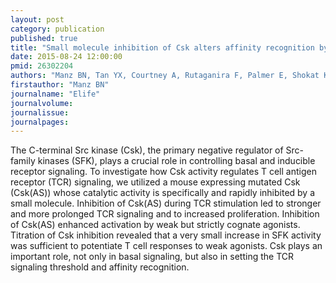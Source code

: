 ```yaml
---
layout: post
category: publication
published: true
title: "Small molecule inhibition of Csk alters affinity recognition by T cells."
date: 2015-08-24 12:00:00
pmid: 26302204
authors: "Manz BN, Tan YX, Courtney A, Rutaganira F, Palmer E, Shokat KM, Weiss A"
firstauthor: "Manz BN"
journalname: "Elife"
journalvolume: 
journalissue: 
journalpages: 
---
```


The C-terminal Src kinase (Csk), the primary negative regulator of Src-family kinases (SFK), plays a crucial role in controlling basal and inducible receptor signaling. To investigate how Csk activity regulates T cell antigen receptor (TCR) signaling, we utilized a mouse expressing mutated Csk (Csk(AS)) whose catalytic activity is specifically and rapidly inhibited by a small molecule. Inhibition of Csk(AS) during TCR stimulation led to stronger and more prolonged TCR signaling and to increased proliferation. Inhibition of Csk(AS) enhanced activation by weak but strictly cognate agonists. Titration of Csk inhibition revealed that a very small increase in SFK activity was sufficient to potentiate T cell responses to weak agonists. Csk plays an important role, not only in basal signaling, but also in setting the TCR signaling threshold and affinity recognition.

